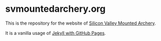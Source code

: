 # svmountedarchery.org
This is the repository for the website of [Silicon Valley Mounted Archery](https://svmountedarchery.org).

It is a vanilla usage of [Jekyll with GitHub Pages](https://help.github.com/articles/using-jekyll-as-a-static-site-generator-with-github-pages/).
